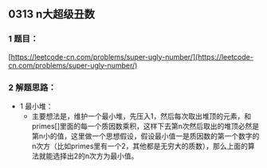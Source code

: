 ## 0313 n大超级丑数

### 1 题目：

[https://leetcode-cn.com/problems/super-ugly-number/](https://leetcode-cn.com/problems/super-ugly-number/)


### 2 解题思路：
- 1 最小堆：
  - 主要想法是，维护一个最小堆，先压入1，然后每次取出堆顶的元素，和primes[]里面的每一个质因数乘积，这样下去第n次然后取出的堆顶必然是第n小的值，这里做一个思想假设，假设最小值一是质因数的第一个数字的n次方（比如primes里有一个2，其他都是无穷大的质数），那么上面的算法就能选择出2的n次方为最小值。

